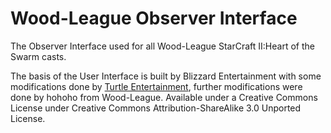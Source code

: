 Wood-League Observer Interface
==============================

The Observer Interface used for all Wood-League StarCraft II:Heart of the Swarm casts.

The basis of the User Interface is built by Blizzard Entertainment with some modifications done by [Turtle Entertainment](TurtleEntertainment/sc2interface), further modifications were done by hohoho from Wood-League.
Available under a Creative Commons License under Creative Commons Attribution-ShareAlike 3.0 Unported License.
